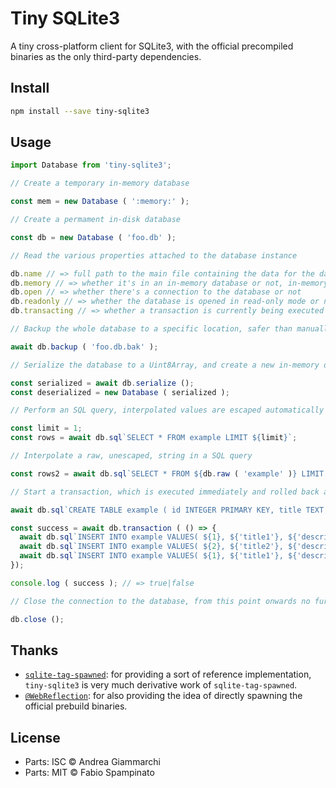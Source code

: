 # Tiny SQLite3

A tiny cross-platform client for SQLite3, with the official precompiled binaries as the only third-party dependencies.

## Install

```sh
npm install --save tiny-sqlite3
```

## Usage

```ts
import Database from 'tiny-sqlite3';

// Create a temporary in-memory database

const mem = new Database ( ':memory:' );

// Create a permament in-disk database

const db = new Database ( 'foo.db' );

// Read the various properties attached to the database instance

db.name // => full path to the main file containing the data for the database
db.memory // => whether it's in an in-memory database or not, in-memory databases are actually just stored in temporary files on disk
db.open // => whether there's a connection to the database or not
db.readonly // => whether the database is opened in read-only mode or not
db.transacting // => whether a transaction is currently being executed or not

// Backup the whole database to a specific location, safer than manually coping files

await db.backup ( 'foo.db.bak' );

// Serialize the database to a Uint8Array, and create a new in-memory database from that Uint8Array

const serialized = await db.serialize ();
const deserialized = new Database ( serialized );

// Perform an SQL query, interpolated values are escaped automatically

const limit = 1;
const rows = await db.sql`SELECT * FROM example LIMIT ${limit}`;

// Interpolate a raw, unescaped, string in a SQL query

const rows2 = await db.sql`SELECT * FROM ${db.raw ( 'example' )} LIMIT ${limit}`;

// Start a transaction, which is executed immediately and rolled back automatically if the function passed to the "transaction" method throws at any point

await db.sql`CREATE TABLE example ( id INTEGER PRIMARY KEY, title TEXT, description TEXT )`;

const success = await db.transaction ( () => {
  await db.sql`INSERT INTO example VALUES( ${1}, ${'title1'}, ${'description1'} )`;
  await db.sql`INSERT INTO example VALUES( ${2}, ${'title2'}, ${'description2'} )`;
  await db.sql`INSERT INTO example VALUES( ${1}, ${'title1'}, ${'description1'} )`; // This will cause the transaction to be rolled back
});

console.log ( success ); // => true|false

// Close the connection to the database, from this point onwards no further queries can be executed

db.close ();
```

## Thanks

- [`sqlite-tag-spawned`](https://github.com/WebReflection/sqlite-tag-spawned): for providing a sort of reference implementation, `tiny-sqlite3` is very much derivative work of `sqlite-tag-spawned`.
- [`@WebReflection`](https://github.com/WebReflection): for also providing the idea of directly spawning the official prebuild binaries.

## License

- Parts: ISC © Andrea Giammarchi
- Parts: MIT © Fabio Spampinato
